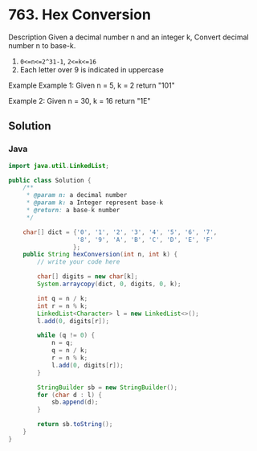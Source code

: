 # 763. Hex Conversion
Description
Given a decimal number n and an integer k, Convert decimal number n to base-k.
1. `0<=n<=2^31-1`, `2<=k<=16`
2. Each letter over 9 is indicated in uppercase

Example
Example 1:
Given n = 5, k = 2
return "101"

Example 2:
Given n = 30, k = 16
return "1E"


## Solution


### Java

```java
import java.util.LinkedList;

public class Solution {
    /**
     * @param n: a decimal number
     * @param k: a Integer represent base-k
     * @return: a base-k number
     */

    char[] dict = {'0', '1', '2', '3', '4', '5', '6', '7',
                   '8', '9', 'A', 'B', 'C', 'D', 'E', 'F'
                  };
    public String hexConversion(int n, int k) {
        // write your code here

        char[] digits = new char[k];
        System.arraycopy(dict, 0, digits, 0, k);

        int q = n / k;
        int r = n % k;
        LinkedList<Character> l = new LinkedList<>();
        l.add(0, digits[r]);

        while (q != 0) {
            n = q;
            q = n / k;
            r = n % k;
            l.add(0, digits[r]);
        }

        StringBuilder sb = new StringBuilder();
        for (char d : l) {
            sb.append(d);
        }

        return sb.toString();
    }
}
```
